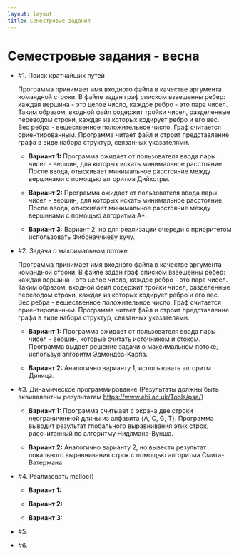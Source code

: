 ```yaml
---
layout: layout
title: Семестровые задания 
---
```

Семестровые задания - весна
===========================

* #1. Поиск кратчайших путей

   Программа принимает имя входного файла в качестве аргумента командной строки. В файле задан граф списком взвешенны ребер: каждая вершина - это целое число, каждое ребро - это пара чисел. Таким образом, входной файл содержит тройки чисел, разделенные переводом строки, каждая из которых кодирует ребро и его вес. Вес ребра - вещественное положительное число. Граф считается ориентированным. Программа читает файл и строит представление графа в виде набора структур, связанных указателями.

   * **Вариант 1:** Программа ожидает от пользователя ввода пары чисел - вершин, для которых искать минимальное расстояние. После ввода, отыскивает минимальное расстояние между вершинами с помощью алгоритма Дийкстры.

   * **Вариант 2:** Программа ожидает от пользователя ввода пары чисел - вершин, для которых искать минимальное расстояние. После ввода, отыскивает минимальное расстояние между вершинами с помощью алгоритма А*.
   
   * **Вариант 3:** Вариант 2, но для реализации очереди с приоритетом использовать Фибоначчиеву кучу.

* #2. Задача о максимальном потоке

   Программа принимает имя входного файла в качестве аргумента командной строки. В файле задан граф списком взвешенны ребер: каждая вершина - это целое число, каждое ребро - это пара чисел. Таким образом, входной файл содержит тройки чисел, разделенные переводом строки, каждая из которых кодирует ребро и его вес. Вес ребра - вещественное положительное число. Граф считается ориентированным. Программа читает файл и строит представление графа в виде набора структур, связанных указателями.

   * **Вариант 1:** Программа ожидает от пользователя ввода пары чисел - вершин, которые считать источником и стоком. Программа выдает решение задачи о максимальном потоке, используя алгоритм Эдмондса-Карпа.

   * **Вариант 2:** Аналогично варианту 1, использовать алгоритм Диница.

* #3. Динамическое программирование (Результаты должны быть эквивалентны результатам https://www.ebi.ac.uk/Tools/psa/)

   * **Вариант 1:** Программа считыает с экрана две строки неограниченной длины из алфавита {A, C, G, T}. Программа выводит результат глобального выравнивания этих строк, рассчитанный по  алгоритму Нидлмана-Вунша.

   * **Вариант 2:** Аналогично варианту 2, но вывести результат локального выравнивания строк с помощью  алгоритма Смита-Ватермана

* #4. Реализовать malloc()

   * **Вариант 1:**
   
   * **Вариант 2:**
   
   * **Вариант 3:**

* #5.

* #6.


